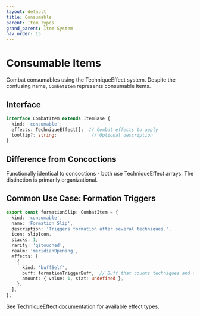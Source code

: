 ```yaml
---
layout: default
title: Consumable
parent: Item Types
grand_parent: Item System
nav_order: 15
---
```


# Consumable Items

Combat consumables using the TechniqueEffect system. Despite the confusing name, `CombatItem` represents consumable items.

## Interface

```typescript
interface CombatItem extends ItemBase {
  kind: 'consumable';
  effects: TechniqueEffect[];  // Combat effects to apply
  tooltip?: string;             // Optional description
}
```

## Difference from Concoctions
Functionally identical to concoctions - both use TechniqueEffect arrays. The distinction is primarily organizational.

## Common Use Case: Formation Triggers

```typescript
export const formationSlip: CombatItem = {
  kind: 'consumable',
  name: 'Formation Slip',
  description: 'Triggers formation after several techniques.',
  icon: slipIcon,
  stacks: 1,
  rarity: 'qitouched',
  realm: 'meridianOpening',
  effects: [
    {
      kind: 'buffSelf',
      buff: formationTriggerBuff,  // Buff that counts techniques and triggers
      amount: { value: 1, stat: undefined },
    },
  ],
};
```

See [TechniqueEffect documentation](../combat/effects.md) for available effect types.